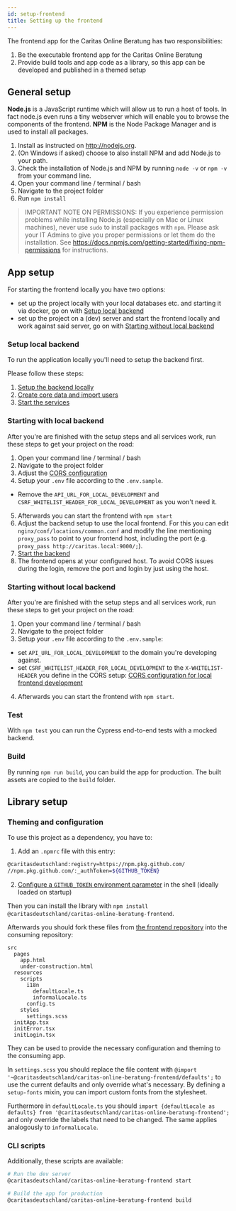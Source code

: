 ```yaml
---
id: setup-frontend
title: Setting up the frontend
---
```


The frontend app for the Caritas Online Beratung has two responsibilities:

1. Be the executable frontend app for the Caritas Online Beratung
2. Provide build tools and app code as a library, so this app can be developed and published in a themed setup

## General setup

**Node.js** is a JavaScript runtime which will allow us to run a host of tools. In fact node.js even runs a tiny webserver which will enable you to browse the components of the frontend.
**NPM** is the Node Package Manager and is used to install all packages.

1. Install as instructed on <http://nodejs.org>.
2. (On Windows if asked) choose to also install NPM and add Node.js to your path.
3. Check the installation of Node.js and NPM by running `node -v` or `npm -v` from your command line.
4. Open your command line / terminal / bash
5. Navigate to the project folder
6. Run `npm install`

> IMPORTANT NOTE ON PERMISSIONS: If you experience permission problems while installing Node.js (especially on Mac or Linux machines), never use `sudo` to install packages with `npm`.
> Please ask your IT Admins to give you proper permissions or let them do the installation. See <https://docs.npmjs.com/getting-started/fixing-npm-permissions> for instructions.

## App setup

For starting the frontend locally you have two options:

- set up the project locally with your local databases etc. and starting it via docker, go on with [Setup local backend](setup-frontend#setup-local-backend)
- set up the project on a (dev) server and start the frontend locally and work against said server, go on with [Starting without local backend](setup-frontend#starting-without-local-backend)

### Setup local backend

To run the application locally you'll need to setup the backend first.

Please follow these steps:

1. [Setup the backend locally](../backend/install-and-running-locally)
2. [Create core data and import users](../backend/create-core-data-import-users)
3. [Start the services](../backend/starting-and-stopping-the-services)

### Starting with local backend

After you're are finished with the setup steps and all services work, run these steps to get your project on the road:

1. Open your command line / terminal / bash
2. Navigate to the project folder
3. Adjust the [CORS configuration](../backend/cors-configuration)
4. Setup your `.env` file according to the `.env.sample`.

- Remove the `API_URL_FOR_LOCAL_DEVELOPMENT` and `CSRF_WHITELIST_HEADER_FOR_LOCAL_DEVELOPMENT` as you won't need it.

5. Afterwards you can start the frontend with `npm start`
6. Adjust the backend setup to use the local frontend. For this you can edit `nginx/conf/locations/common.conf` and modify the line mentioning `proxy_pass` to point to your frontend host, including the port (e.g. `proxy_pass http://caritas.local:9000/;`).
7. [Start the backend](../backend/starting-and-stopping-the-services)
8. The frontend opens at your configured host. To avoid CORS issues during the login, remove the port and login by just using the host.

### Starting without local backend

After you're are finished with the setup steps and all services work, run these steps to get your project on the road:

1. Open your command line / terminal / bash
2. Navigate to the project folder
3. Setup your `.env` file according to the `.env.sample`:

- set `API_URL_FOR_LOCAL_DEVELOPMENT` to the domain you're developing against.
- set `CSRF_WHITELIST_HEADER_FOR_LOCAL_DEVELOPMENT` to the `X-WHITELIST-HEADER` you define in the CORS setup: [CORS configuration for local frontend development](../backend/cors-configuration#cors-settings-for-local-frontend-development)

4. Afterwards you can start the frontend with `npm start`.

### Test

With `npm test` you can run the Cypress end-to-end tests with a mocked backend.

### Build

By running `npm run build`, you can build the app for production. The built assets are copied to the `build` folder.

## Library setup

### Theming and configuration

To use this project as a dependency, you have to:

1. Add an `.npmrc` file with this entry:

```bash
@caritasdeutschland:registry=https://npm.pkg.github.com/
//npm.pkg.github.com/:_authToken=${GITHUB_TOKEN}
```

2. [Configure a `GITHUB_TOKEN` environment parameter](https://docs.github.com/en/github/authenticating-to-github/creating-a-personal-access-token) in the shell (ideally loaded on startup)

Then you can install the library with `npm install @caritasdeutschland/caritas-online-beratung-frontend`.

Afterwards you should fork these files from [the frontend repository](https://github.com/CaritasDeutschland/caritas-onlineBeratung-frontend) into the consuming repository:

```
src
  pages
    app.html
    under-construction.html
  resources
    scripts
      i18n
        defaultLocale.ts
        informalLocale.ts
      config.ts
    styles
      settings.scss
  initApp.tsx
  initError.tsx
  initLogin.tsx
```

They can be used to provide the necessary configuration and theming to the consuming app.

In `settings.scss` you should replace the file content with `@import '~@caritasdeutschland/caritas-online-beratung-frontend/defaults';` to use the current defaults and only override what's necessary. By defining a `setup-fonts` mixin, you can import custom fonts from the stylesheet.

Furthermore in `defaultLocale.ts` you should `import {defaultLocale as defaults} from '@caritasdeutschland/caritas-online-beratung-frontend';` and only override the labels that need to be changed. The same applies analogously to `informalLocale`.

### CLI scripts

Additionally, these scripts are available:

```sh
# Run the dev server
@caritasdeutschland/caritas-online-beratung-frontend start

# Build the app for production
@caritasdeutschland/caritas-online-beratung-frontend build
```
